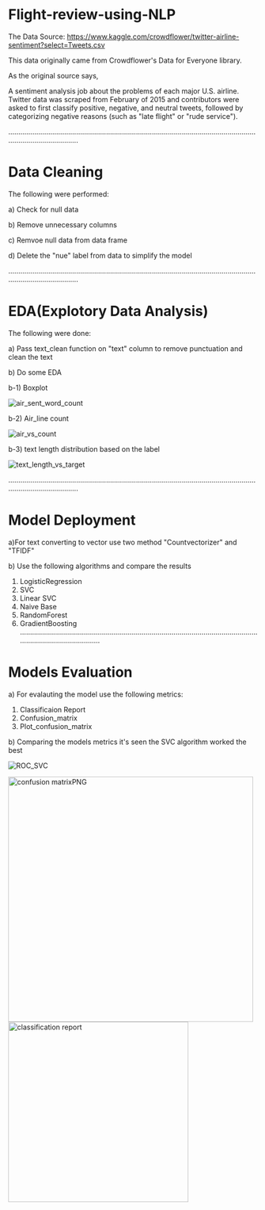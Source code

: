 # Flight-review-using-NLP
The Data Source: https://www.kaggle.com/crowdflower/twitter-airline-sentiment?select=Tweets.csv

This data originally came from Crowdflower's Data for Everyone library.

As the original source says,

A sentiment analysis job about the problems of each major U.S. airline. Twitter data was scraped from February of 2015 and contributors were asked to first classify positive, negative, and neutral tweets, followed by categorizing negative reasons (such as "late flight" or "rude service").

...............................................................................................................................................................
# Data Cleaning
The following were performed:

a) Check for null data

b) Remove unnecessary columns

c) Remvoe null data from data frame

d) Delete the "nue" label from data to simplify the model

...............................................................................................................................................................

# EDA(Explotory Data Analysis)
The following were done:

a) Pass text_clean function on "text" column to remove punctuation and clean the text

b) Do some EDA 

b-1) Boxplot

![air_sent_word_count](https://user-images.githubusercontent.com/71351619/134270824-5e199709-7739-42e4-b4a5-38288364a2ed.png)



b-2) Air_line count

![air_vs_count](https://user-images.githubusercontent.com/71351619/134270935-058cf5b9-d473-4214-a435-b63ce42012f9.png)

b-3) text length distribution based on the label

![text_length_vs_target](https://user-images.githubusercontent.com/71351619/134271034-56ac02fe-25ac-40f8-a175-b94b3452a3f9.png)

...............................................................................................................................................................

# Model Deployment

a)For text converting to vector use two method "Countvectorizer" and "TFIDF" 

b) Use the following algorithms and compare the results
1. LogisticRegression
2. SVC 
3. Linear SVC
4. Naive Base
5. RandomForest
6. GradientBoosting
...............................................................................................................................................................
# Models Evaluation
a) For evalauting the model use the following metrics:
1. Classificaion Report
2. Confusion_matrix
3. Plot_confusion_matrix

b) Comparing the models metrics it's seen the SVC algorithm worked the best

![ROC_SVC](https://user-images.githubusercontent.com/71351619/134781344-efddc1c2-1b95-4e81-8081-a69be32a6965.png)


<img width="495" alt="confusion matrixPNG" src="https://user-images.githubusercontent.com/71351619/134781393-8dba238c-54e3-4a46-8d9d-f11c5ce80f30.PNG">


<img width="364" alt="classification report" src="https://user-images.githubusercontent.com/71351619/134781416-79b39780-6a4d-4384-b4d4-c5ca9be6deeb.PNG">



 
